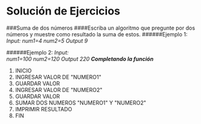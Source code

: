 Solución de Ejercicios
======================
###Suma de dos números
####Escriba un algoritmo que pregunte por dos números y muestre como resultado la suma de estos.
######Ejemplo 1:  
_Input:_
_num1=4_
_num2=5_
_Output_ 
_9_ 

######Ejemplo 2:
_Input:_   
_num1=100_
_num2=120_
_Output_
_220_
___Completando la función___

1. INICIO
2. INGRESAR VALOR DE "NUMERO1"
3. GUARDAR VALOR
4. INGRESAR VALOR DE "NUMERO2"
5. GUARDAR VALOR
6. SUMAR DOS NUMEROS "NUMERO1" Y "NUMERO2"
7. IMPRIMIR RESULTADO
8. FIN
